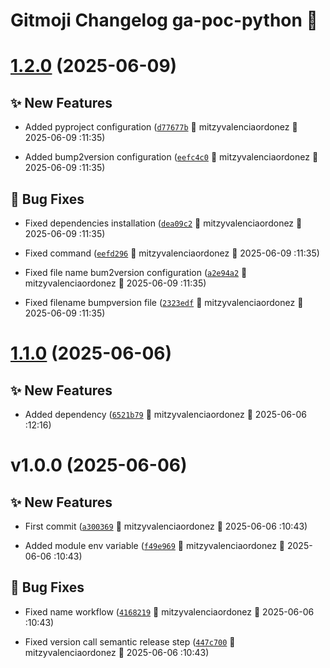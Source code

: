 # Gitmoji Changelog ga-poc-python 🎈

# [1.2.0](https://github.com/MitVo/ga-poc-python/compare/1.1.0...1.2.0) (2025-06-09)

## ✨ New Features
-  Added pyproject configuration ([`d77677b`](https://github.com/MitVo/ga-poc-python/commits/d77677b) 👷 mitzyvalenciaordonez &#x1F4C5; 2025-06-09 :11:35)

-  Added bump2version configuration ([`eefc4c0`](https://github.com/MitVo/ga-poc-python/commits/eefc4c0) 👷 mitzyvalenciaordonez &#x1F4C5; 2025-06-09 :11:35)

## 🐛 Bug Fixes
- Fixed dependencies installation ([`dea09c2`](https://github.com/MitVo/ga-poc-python/commits/dea09c2) 👷 mitzyvalenciaordonez &#x1F4C5; 2025-06-09 :11:35)

-  Fixed command ([`eefd296`](https://github.com/MitVo/ga-poc-python/commits/eefd296) 👷 mitzyvalenciaordonez &#x1F4C5; 2025-06-09 :11:35)

-  Fixed file name bum2version configuration ([`a2e94a2`](https://github.com/MitVo/ga-poc-python/commits/a2e94a2) 👷 mitzyvalenciaordonez &#x1F4C5; 2025-06-09 :11:35)

-  Fixed filename bumpversion file ([`2323edf`](https://github.com/MitVo/ga-poc-python/commits/2323edf) 👷 mitzyvalenciaordonez &#x1F4C5; 2025-06-09 :11:35)

# [1.1.0](https://github.com/MitVo/ga-poc-python/compare/1.0.0...1.1.0) (2025-06-06)

## ✨ New Features
-  Added dependency ([`6521b79`](https://github.com/MitVo/ga-poc-python/commits/6521b79) 👷 mitzyvalenciaordonez &#x1F4C5; 2025-06-06 :12:16)

# v1.0.0 (2025-06-06)

## ✨ New Features
-  First commit ([`a300369`](https://github.com/MitVo/ga-poc-python/commits/a300369) 👷 mitzyvalenciaordonez &#x1F4C5; 2025-06-06 :10:43)

-  Added module env variable ([`f49e969`](https://github.com/MitVo/ga-poc-python/commits/f49e969) 👷 mitzyvalenciaordonez &#x1F4C5; 2025-06-06 :10:43)

## 🐛 Bug Fixes
- Fixed name workflow ([`4168219`](https://github.com/MitVo/ga-poc-python/commits/4168219) 👷 mitzyvalenciaordonez &#x1F4C5; 2025-06-06 :10:43)

-  Fixed version call semantic release step ([`447c700`](https://github.com/MitVo/ga-poc-python/commits/447c700) 👷 mitzyvalenciaordonez &#x1F4C5; 2025-06-06 :10:43)
